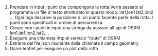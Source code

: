 1. Prendere in input i punti che compongono la rotta
	Verrà passato al programma un file di testo strutturato in questo modo:
	lat1,lon1
	lat2,lon2
	...
	Ogni riga descrive la posizione di un punto facente parte della rotta.
	I punti sono specificati in ordine di percorrenza.
2. Creare con i punti in input una stringa da passare all'api di OSRM
	lon1,lat1;lon2,lat2,...
3. Eseguire una chiamata http al servizio "route" di OSRM
4. Estrarre dal file json risultante dalla chiamata il campo geometry
5. Usare leaflet per eseguire un plot della rotta

